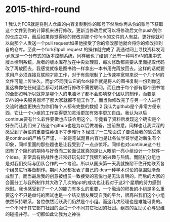# 2015-third-round
1   我认为FOR就是将别人仓库的内容复制到你的账号下然后你再从你的账号下获取这个文件到你的计算机来进行修改，更新当修改后就可以将修改后文件push到你的仓库之中，而后如果你觉得你的修改对那个你fork的文件的人有益，更好你就可以向那个人发送一个pull request如果他接受了你的修改那他就会将你的修改拉到自的仓库。至此一个fork和pull request 的操作就完成了
    我通过网上寻找资料发现git就是一个分布式的版本控制系统，同样我也了结到了还有一种叫SVN的集中式版本控制系统。后者的版本库存放在中央处理器，每次修改都需要从里面提取代码改了再放回去，我感觉就像是图书馆一样拿出一本书用完再放回去。这样的话就要求用户必须连接互联网才能工作，对于有些限制了上传速率宽带来说一个几个M的文件可能上传许久。而git不同我认它的fork操作就是将人的图书复制一份到你这里这样你在任何适合都可对其进行修改不需要联网。而且由于每个都有那个图书馆的全部资料所以就算是哪个人的电脑坏了都不会影响整个团队的制作，而要是SVN的中央服务器坏了那大家就都不能工作了。而当你修改完了与另一个人进行交流时速度更快应为你们每个人都有完整的数据
2   我认为github是个非常方便东西，它让一个小组的工作变得更加灵活更加有效率更加自由。我认为以后continue要有什么软件要做也应该会用这个。毕竟看了资料后发现这个确实是个好东而让我们来了结这个github也是为以后做准备，提前熟悉。同样也让我深深的感受到了英语的重要性英语不寸步难行
3   经过了一二轮面试了要说给我的感受就是continue的严格与严谨，一轮是笔试题目内容也是让各位学哥学姐对新生有个印象，同样里面的那些题也是让我受到了一点点惊吓。同样也对continue这个社团有了个隐约的期待与好奇而二轮面试就真的是让人眼前一亮小组设计一个软件一个idea。非常具有挑战性也非常好玩勾起了我强烈的兴趣与热情。而随机分组也是对我们交际与团队合作的一个考验。所以从国庆第一天我就按耐不住开始联系各个组员进行筹备制作。期间大家都发表了自己的idea一种学术讨论的氛围就渐渐成型了。而当最后我的创意被组员一致接受的喜悦也是无法言明的。而后的大家的会面分工与我所制作并大改了几次的ppt的成功也让我对于这2个星期的努力感到欣慰。我也感受到了一个人的能力有多么的重要，一个融洽的积极的小组是多么重要这个不只是单纯的面试也是一个结交朋友展现自我的平台，很高兴我们这个小组依然保持联系，各位依然活跃我们仍然是个小组。而这几次经理也是难能可贵的。一个不同于其它部门社团的面试一个不同其它社团的社团。组员的互助关心与思维的碰撞并存。一切都如此让我为之神往  
